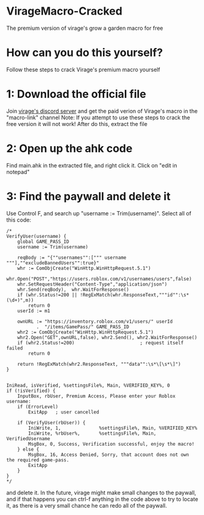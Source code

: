 # VirageMacro-Cracked
The premium version of virage's grow a garden macro for free

# How can you do this yourself?
Follow these steps to crack Virage's premium macro yourself


# 1: Download the official file
Join [virage's discord server](https://discord.gg/virage) and get the paid verion of Virage's macro in the "macro-link" channel
Note: If you attempt to use these steps to crack the free version it will not work!
After do this, extract the file

# 2: Open up the ahk code
Find main.ahk in the extracted file, and right click it.
Click on "edit in notepad"

# 3: Find the paywall and delete it
Use Control F, and search up "username := Trim(username)".
Select all of this code:

```ahk
/*
VerifyUser(username) {
    global GAME_PASS_ID
    username := Trim(username)

    reqBody := "{""usernames"":[""" username """],""excludeBannedUsers"":true}"
    whr := ComObjCreate("WinHttp.WinHttpRequest.5.1")
    whr.Open("POST","https://users.roblox.com/v1/usernames/users",false)
    whr.SetRequestHeader("Content-Type","application/json")
    whr.Send(reqBody),  whr.WaitForResponse()
    if (whr.Status!=200 || !RegExMatch(whr.ResponseText,"""id"":\s*(\d+)",m))
        return 0
    userId := m1

    ownURL := "https://inventory.roblox.com/v1/users/" userId
           .  "/items/GamePass/" GAME_PASS_ID
    whr2 := ComObjCreate("WinHttp.WinHttpRequest.5.1")
    whr2.Open("GET",ownURL,false), whr2.Send(), whr2.WaitForResponse()
    if (whr2.Status!=200)                        ; request itself failed
        return 0

    return !RegExMatch(whr2.ResponseText, """data"":\s*\[\s*\]")
}


IniRead, isVerified, %settingsFile%, Main, %VERIFIED_KEY%, 0
if (!isVerified) {
    InputBox, rbUser, Premium Access, Please enter your Roblox username:
    if (ErrorLevel)
        ExitApp   ; user cancelled

    if (VerifyUser(rbUser)) {
        IniWrite, 1,              %settingsFile%, Main, %VERIFIED_KEY%
        IniWrite, %rbUser%,       %settingsFile%, Main, VerifiedUsername
        MsgBox, 0, Success, Verification successful, enjoy the macro!
    } else {
        MsgBox, 16, Access Denied, Sorry, that account does not own the required game-pass.
        ExitApp
    }
}
*/
```

and delete it.
In the future, virage might make small changes to the paywall, and if that happens you can ctrl-f anything in the code above to try to locate it, as there is a very small chance he can redo all of the paywall.



